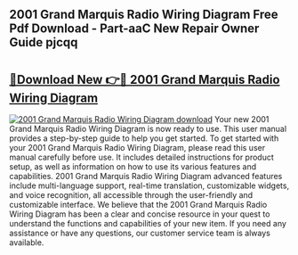 ## 2001 Grand Marquis Radio Wiring Diagram Free Pdf Download - Part-aaC New Repair Owner Guide pjcqq

# <h2><a href="http://dfifcv.blite.top/?on=2001+Grand+Marquis+Radio+Wiring+Diagram">🔗Download New 👉🔴 2001 Grand Marquis Radio Wiring Diagram</a></h2>

[![2001 Grand Marquis Radio Wiring Diagram download](https://i.imgur.com/lujVjoI.png)](http://dfifcv.blite.top/?on=2001+Grand+Marquis+Radio+Wiring+Diagram)
Your new 2001 Grand Marquis Radio Wiring Diagram is now ready to use. This user manual provides a step-by-step guide to help you get started. To get started with your 2001 Grand Marquis Radio Wiring Diagram, please read this user manual carefully before use. It includes detailed instructions for product setup, as well as information on how to use its various features and capabilities. 2001 Grand Marquis Radio Wiring Diagram advanced features include multi-language support, real-time translation, customizable widgets, and voice recognition, all accessible through the user-friendly and customizable interface. We believe that the 2001 Grand Marquis Radio Wiring Diagram has been a clear and concise resource in your quest to understand the functions and capabilities of your new item. If you need any assistance or have any questions, our customer service team is always available.
